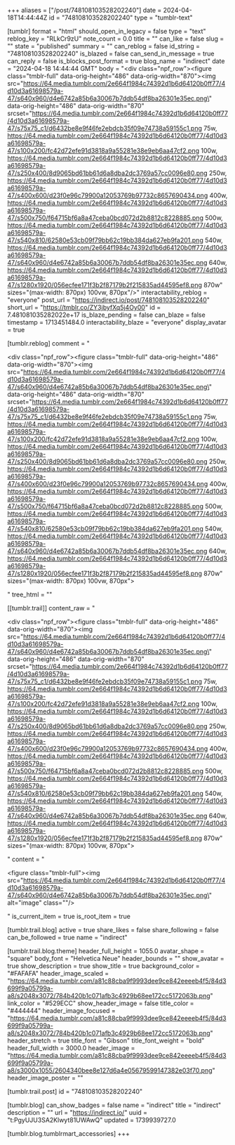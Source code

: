 +++
aliases = ["/post/748108103528202240"]
date = 2024-04-18T14:44:44Z
id = "748108103528202240"
type = "tumblr-text"

[tumblr]
format = "html"
should_open_in_legacy = false
type = "text"
reblog_key = "RLkCr9zU"
note_count = 0.0
title = ""
can_like = false
slug = ""
state = "published"
summary = ""
can_reblog = false
id_string = "748108103528202240"
is_blazed = false
can_send_in_message = true
can_reply = false
is_blocks_post_format = true
blog_name = "indirect"
date = "2024-04-18 14:44:44 GMT"
body = "<div class=\"npf_row\"><figure class=\"tmblr-full\" data-orig-height=\"486\" data-orig-width=\"870\"><img src=\"https://64.media.tumblr.com/2e664f1984c74392d1b6d64120b0ff77/4d10d3a61698579a-47/s640x960/d4e6742a85b6a30067b7ddb54df8ba26301e35ec.png\" data-orig-height=\"486\" data-orig-width=\"870\" srcset=\"https://64.media.tumblr.com/2e664f1984c74392d1b6d64120b0ff77/4d10d3a61698579a-47/s75x75_c1/d6432be8e9f46fe2ebdcb35f09e74738a59155c1.png 75w, https://64.media.tumblr.com/2e664f1984c74392d1b6d64120b0ff77/4d10d3a61698579a-47/s100x200/fc42d72efe91d3818a9a55281e38e9eb6aa47cf2.png 100w, https://64.media.tumblr.com/2e664f1984c74392d1b6d64120b0ff77/4d10d3a61698579a-47/s250x400/8d9065bd61bb61d6a8dba2dc3769a57cc0096e80.png 250w, https://64.media.tumblr.com/2e664f1984c74392d1b6d64120b0ff77/4d10d3a61698579a-47/s400x600/d23f0e96c79900a12053769b97732c8657690434.png 400w, https://64.media.tumblr.com/2e664f1984c74392d1b6d64120b0ff77/4d10d3a61698579a-47/s500x750/f64715bf6a8a47ceba0bcd072d2b8812c8228885.png 500w, https://64.media.tumblr.com/2e664f1984c74392d1b6d64120b0ff77/4d10d3a61698579a-47/s540x810/62580e53cb09f79bb62c19bb384da627eb9fa201.png 540w, https://64.media.tumblr.com/2e664f1984c74392d1b6d64120b0ff77/4d10d3a61698579a-47/s640x960/d4e6742a85b6a30067b7ddb54df8ba26301e35ec.png 640w, https://64.media.tumblr.com/2e664f1984c74392d1b6d64120b0ff77/4d10d3a61698579a-47/s1280x1920/056ecfee171f3b2f87179b2f215835ad44595ef8.png 870w\" sizes=\"(max-width: 870px) 100vw, 870px\"/></figure></div>"
interactability_reblog = "everyone"
post_url = "https://indirect.io/post/748108103528202240"
short_url = "https://tmblr.co/ZY3jbyfXq5j4Oy00"
id = 7.481081035282022e+17
is_blaze_pending = false
can_blaze = false
timestamp = 1713451484.0
interactability_blaze = "everyone"
display_avatar = true

[tumblr.reblog]
comment = "<p><div class=\"npf_row\"><figure class=\"tmblr-full\" data-orig-height=\"486\" data-orig-width=\"870\"><img src=\"https://64.media.tumblr.com/2e664f1984c74392d1b6d64120b0ff77/4d10d3a61698579a-47/s640x960/d4e6742a85b6a30067b7ddb54df8ba26301e35ec.png\" data-orig-height=\"486\" data-orig-width=\"870\" srcset=\"https://64.media.tumblr.com/2e664f1984c74392d1b6d64120b0ff77/4d10d3a61698579a-47/s75x75_c1/d6432be8e9f46fe2ebdcb35f09e74738a59155c1.png 75w, https://64.media.tumblr.com/2e664f1984c74392d1b6d64120b0ff77/4d10d3a61698579a-47/s100x200/fc42d72efe91d3818a9a55281e38e9eb6aa47cf2.png 100w, https://64.media.tumblr.com/2e664f1984c74392d1b6d64120b0ff77/4d10d3a61698579a-47/s250x400/8d9065bd61bb61d6a8dba2dc3769a57cc0096e80.png 250w, https://64.media.tumblr.com/2e664f1984c74392d1b6d64120b0ff77/4d10d3a61698579a-47/s400x600/d23f0e96c79900a12053769b97732c8657690434.png 400w, https://64.media.tumblr.com/2e664f1984c74392d1b6d64120b0ff77/4d10d3a61698579a-47/s500x750/f64715bf6a8a47ceba0bcd072d2b8812c8228885.png 500w, https://64.media.tumblr.com/2e664f1984c74392d1b6d64120b0ff77/4d10d3a61698579a-47/s540x810/62580e53cb09f79bb62c19bb384da627eb9fa201.png 540w, https://64.media.tumblr.com/2e664f1984c74392d1b6d64120b0ff77/4d10d3a61698579a-47/s640x960/d4e6742a85b6a30067b7ddb54df8ba26301e35ec.png 640w, https://64.media.tumblr.com/2e664f1984c74392d1b6d64120b0ff77/4d10d3a61698579a-47/s1280x1920/056ecfee171f3b2f87179b2f215835ad44595ef8.png 870w\" sizes=\"(max-width: 870px) 100vw, 870px\"></figure></div></p>"
tree_html = ""

[[tumblr.trail]]
content_raw = "<p><div class=\"npf_row\"><figure class=\"tmblr-full\" data-orig-height=\"486\" data-orig-width=\"870\"><img src=\"https://64.media.tumblr.com/2e664f1984c74392d1b6d64120b0ff77/4d10d3a61698579a-47/s640x960/d4e6742a85b6a30067b7ddb54df8ba26301e35ec.png\" data-orig-height=\"486\" data-orig-width=\"870\" srcset=\"https://64.media.tumblr.com/2e664f1984c74392d1b6d64120b0ff77/4d10d3a61698579a-47/s75x75_c1/d6432be8e9f46fe2ebdcb35f09e74738a59155c1.png 75w, https://64.media.tumblr.com/2e664f1984c74392d1b6d64120b0ff77/4d10d3a61698579a-47/s100x200/fc42d72efe91d3818a9a55281e38e9eb6aa47cf2.png 100w, https://64.media.tumblr.com/2e664f1984c74392d1b6d64120b0ff77/4d10d3a61698579a-47/s250x400/8d9065bd61bb61d6a8dba2dc3769a57cc0096e80.png 250w, https://64.media.tumblr.com/2e664f1984c74392d1b6d64120b0ff77/4d10d3a61698579a-47/s400x600/d23f0e96c79900a12053769b97732c8657690434.png 400w, https://64.media.tumblr.com/2e664f1984c74392d1b6d64120b0ff77/4d10d3a61698579a-47/s500x750/f64715bf6a8a47ceba0bcd072d2b8812c8228885.png 500w, https://64.media.tumblr.com/2e664f1984c74392d1b6d64120b0ff77/4d10d3a61698579a-47/s540x810/62580e53cb09f79bb62c19bb384da627eb9fa201.png 540w, https://64.media.tumblr.com/2e664f1984c74392d1b6d64120b0ff77/4d10d3a61698579a-47/s640x960/d4e6742a85b6a30067b7ddb54df8ba26301e35ec.png 640w, https://64.media.tumblr.com/2e664f1984c74392d1b6d64120b0ff77/4d10d3a61698579a-47/s1280x1920/056ecfee171f3b2f87179b2f215835ad44595ef8.png 870w\" sizes=\"(max-width: 870px) 100vw, 870px\"></figure></div></p>"
content = "<p><figure class=\"tmblr-full\"><img src=\"https://64.media.tumblr.com/2e664f1984c74392d1b6d64120b0ff77/4d10d3a61698579a-47/s640x960/d4e6742a85b6a30067b7ddb54df8ba26301e35ec.png\" alt=\"image\" class=\"\"/></figure></p>"
is_current_item = true
is_root_item = true

[tumblr.trail.blog]
active = true
share_likes = false
share_following = false
can_be_followed = true
name = "indirect"

[tumblr.trail.blog.theme]
header_full_height = 1055.0
avatar_shape = "square"
body_font = "Helvetica Neue"
header_bounds = ""
show_avatar = true
show_description = true
show_title = true
background_color = "#FAFAFA"
header_image_scaled = "https://64.media.tumblr.com/a81c88cba9f9993dee9ce842eeeeb4f5/84d3699f9a05799a-a8/s2048x3072/784b420b1c071afb3c4929b68ee172cc5172063b.png"
link_color = "#529ECC"
show_header_image = false
title_color = "#444444"
header_image_focused = "https://64.media.tumblr.com/a81c88cba9f9993dee9ce842eeeeb4f5/84d3699f9a05799a-a8/s2048x3072/784b420b1c071afb3c4929b68ee172cc5172063b.png"
header_stretch = true
title_font = "Gibson"
title_font_weight = "bold"
header_full_width = 3000.0
header_image = "https://64.media.tumblr.com/a81c88cba9f9993dee9ce842eeeeb4f5/84d3699f9a05799a-a8/s3000x1055/2604340bee8e127d6a4e05679599147382e03f70.png"
header_image_poster = ""

[tumblr.trail.post]
id = "748108103528202240"

[tumblr.blog]
can_show_badges = false
name = "indirect"
title = "indirect"
description = ""
url = "https://indirect.io/"
uuid = "t:PgyUJU3SA2Klwyt81UWAwQ"
updated = 1739939727.0

[tumblr.blog.tumblrmart_accessories]
+++
